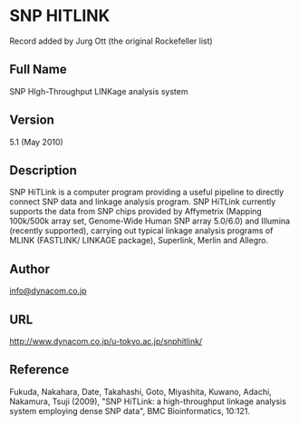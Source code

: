 # SNP HITLINK
Record added by Jurg Ott (the original Rockefeller list)

## Full Name
SNP HIgh-Throughput LINKage analysis system

## Version
5.1 (May 2010)

## Description
SNP HiTLink is a computer program providing a useful pipeline to directly connect SNP data and linkage analysis program. SNP HiTLink currently supports the data from SNP chips provided by Affymetrix (Mapping 100k/500k array set, Genome-Wide Human SNP array 5.0/6.0) and Illumina (recently supported), carrying out typical linkage analysis programs of MLINK (FASTLINK/ LINKAGE package), Superlink, Merlin and Allegro.

## Author
info@dynacom.co.jp

## URL
http://www.dynacom.co.jp/u-tokyo.ac.jp/snphitlink/

## Reference
Fukuda, Nakahara, Date, Takahashi, Goto, Miyashita, Kuwano, Adachi, Nakamura, Tsuji (2009), "SNP HiTLink: a high-throughput linkage analysis system employing dense SNP data", BMC Bioinformatics, 10:121.
